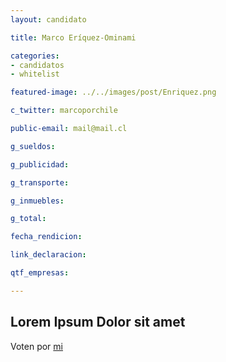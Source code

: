 ```yaml
---
layout: candidato

title: Marco Eríquez-Ominami

categories: 
- candidatos
- whitelist

featured-image: ../../images/post/Enriquez.png

c_twitter: marcoporchile

public-email: mail@mail.cl

g_sueldos:

g_publicidad:

g_transporte:

g_inmuebles:

g_total:

fecha_rendicion:

link_declaracion:

qtf_empresas:

---
```

Lorem Ipsum Dolor sit amet
---

Voten por [mi][left]

[left]: https://candideit.org
